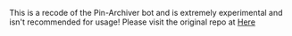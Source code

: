 This is a recode of the Pin-Archiver bot and is extremely experimental and isn't recommended for usage! Please visit the original repo at [Here](https://github.com/HaiderZaidiDev/Discord-Pin-Archiver-Bot)
